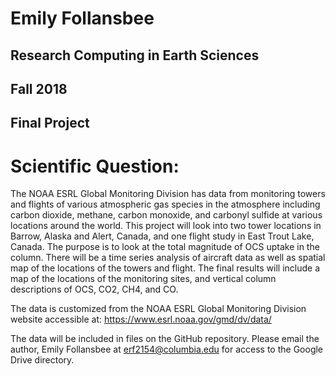 # Emily Follansbee
## Research Computing in Earth Sciences
## Fall 2018
## Final Project

# Scientific Question:
The NOAA ESRL Global Monitoring Division has data from monitoring towers and flights of various atmospheric gas species in the atmosphere including carbon dioxide, methane, carbon monoxide, and carbonyl sulfide at various locations around the world. This project will look into two tower locations in Barrow, Alaska and Alert, Canada, and one flight study in East Trout Lake, Canada. The purpose is to look at the total magnitude of OCS uptake in the column. There will be a time series analysis of aircraft data as well as spatial map of the locations of the towers and flight. The final results will include a map of the locations of the monitoring sites, and vertical column descriptions of OCS, CO2, CH4, and CO. 

The data is customized from the NOAA ESRL Global Monitoring Division website accessible at: https://www.esrl.noaa.gov/gmd/dv/data/

The data will be included in files on the GitHub repository. Please email the author, Emily Follansbee at erf2154@columbia.edu for access to the Google Drive directory. 
